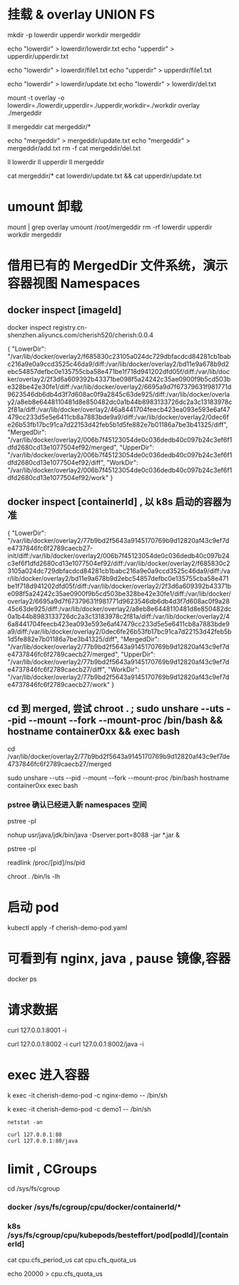

# 挂载 & overlay UNION FS
mkdir -p lowerdir upperdir workdir mergeddir

echo "lowerdir" > lowerdir/lowerdir.txt
echo "upperdir" > upperdir/upperdir.txt

echo "lowerdir" > lowerdir/file1.txt
echo "upperdir" > upperdir/file1.txt

echo "lowerdir" > lowerdir/update.txt
echo "lowerdir" > lowerdir/del.txt

mount -t overlay -o lowerdir=./lowerdir,upperdir=./upperdir,workdir=./workdir overlay ./mergeddir

ll mergeddir
cat mergeddir/*

echo "mergeddir" > mergeddir/update.txt
echo "mergeddir" > mergeddir/add.txt
rm -f cat mergeddir/del.txt

ll lowerdir
ll upperdir
ll mergeddir

cat mergeddir/*
cat lowerdir/update.txt && cat upperdir/update.txt

# umount 卸载
mount | grep overlay
umount /root/mergeddir
rm -rf lowerdir upperdir workdir mergeddir


# 借用已有的 MergedDir 文件系统，演示容器视图 Namespaces

## docker inspect [imageId]
docker inspect registry.cn-shenzhen.aliyuncs.com/cherish520/cherish:0.0.4

{
    "LowerDir": "/var/lib/docker/overlay2/f685830c23105a024dc729dbfacdcd84281cb1babc216a9e0a9ccd3525c46da9/diff:/var/lib/docker/overlay2/bd11e9a678b9d2ebc54857defbc0e135755cba58e471be1f718d941202dfd05f/diff:/var/lib/docker/overlay2/2f3d6a609392b43371be098f5a24242c35ae0900f9b5cd503be328be42e30fe1/diff:/var/lib/docker/overlay2/6695a9d7f67379631f981771d9623546db6db4d3f7d608ac0f9a2845c63de925/diff:/var/lib/docker/overlay2/a8eb8e6448110481d8e850482dc0a1b44b8983133726dc2a3c13183978c2f81a/diff:/var/lib/docker/overlay2/46a8441704feecb423ea093e593e6af47479cc233d5e5e6411cb8a7883bde9a9/diff:/var/lib/docker/overlay2/0dec6fe26b53fb17bc91ca7d22153d42feb5b1d5fe882e7b01186a7be3b41325/diff",
    "MergedDir": "/var/lib/docker/overlay2/006b7f45123054de0c036dedb40c097b24c3ef6f1dfd2680cd13e1077504ef92/merged",
    "UpperDir": "/var/lib/docker/overlay2/006b7f45123054de0c036dedb40c097b24c3ef6f1dfd2680cd13e1077504ef92/diff",
    "WorkDir": "/var/lib/docker/overlay2/006b7f45123054de0c036dedb40c097b24c3ef6f1dfd2680cd13e1077504ef92/work"
}

## docker inspect [containerId] , 以 k8s 启动的容器为准
{
    "LowerDir": "/var/lib/docker/overlay2/77b9bd2f5643a9145170769b9d12820af43c9ef7de4737846fc6f2789caecb27-init/diff:/var/lib/docker/overlay2/006b7f45123054de0c036dedb40c097b24c3ef6f1dfd2680cd13e1077504ef92/diff:/var/lib/docker/overlay2/f685830c23105a024dc729dbfacdcd84281cb1babc216a9e0a9ccd3525c46da9/diff:/var/lib/docker/overlay2/bd11e9a678b9d2ebc54857defbc0e135755cba58e471be1f718d941202dfd05f/diff:/var/lib/docker/overlay2/2f3d6a609392b43371be098f5a24242c35ae0900f9b5cd503be328be42e30fe1/diff:/var/lib/docker/overlay2/6695a9d7f67379631f981771d9623546db6db4d3f7d608ac0f9a2845c63de925/diff:/var/lib/docker/overlay2/a8eb8e6448110481d8e850482dc0a1b44b8983133726dc2a3c13183978c2f81a/diff:/var/lib/docker/overlay2/46a8441704feecb423ea093e593e6af47479cc233d5e5e6411cb8a7883bde9a9/diff:/var/lib/docker/overlay2/0dec6fe26b53fb17bc91ca7d22153d42feb5b1d5fe882e7b01186a7be3b41325/diff",
    "MergedDir": "/var/lib/docker/overlay2/77b9bd2f5643a9145170769b9d12820af43c9ef7de4737846fc6f2789caecb27/merged",
    "UpperDir": "/var/lib/docker/overlay2/77b9bd2f5643a9145170769b9d12820af43c9ef7de4737846fc6f2789caecb27/diff",
    "WorkDir": "/var/lib/docker/overlay2/77b9bd2f5643a9145170769b9d12820af43c9ef7de4737846fc6f2789caecb27/work"
}

## cd 到 merged, 尝试 chroot . ; sudo unshare --uts --pid --mount --fork --mount-proc /bin/bash && hostname container0xx && exec bash
cd /var/lib/docker/overlay2/77b9bd2f5643a9145170769b9d12820af43c9ef7de4737846fc6f2789caecb27/merged

sudo unshare --uts --pid --mount --fork --mount-proc /bin/bash 
hostname container0xx
exec bash

### pstree 确认已经进入新 namespaces 空间
pstree -pl

nohup usr/java/jdk/bin/java -Dserver.port=8088 -jar *.jar &

pstree -pl

readlink /proc/[pid]/ns/pid

chroot .
/bin/ls -lh




# 启动 pod
kubectl apply -f cherish-demo-pod.yaml

# 可看到有 nginx, java , pause 镜像,容器
docker ps 

# 请求数据
curl 127.0.0.1:8001 -i

curl 127.0.0.1:8002 -i
curl 127.0.0.1:8002/java -i

# exec 进入容器
k exec -it cherish-demo-pod -c nginx-demo -- /bin/sh

k exec -it cherish-demo-pod -c demo1 -- /bin/sh

```$shell
netstat -an

curl 127.0.0.1:80
curl 127.0.0.1:80/java
```

# limit , CGroups
cd /sys/fs/cgroup

### docker /sys/fs/cgroup/cpu/docker/containerId/*

### k8s /sys/fs/cgroup/cpu/kubepods/besteffort/pod[podId]/[containerId]
cat cpu.cfs_period_us
cat cpu.cfs_quota_us

echo 20000 > cpu.cfs_quota_us

